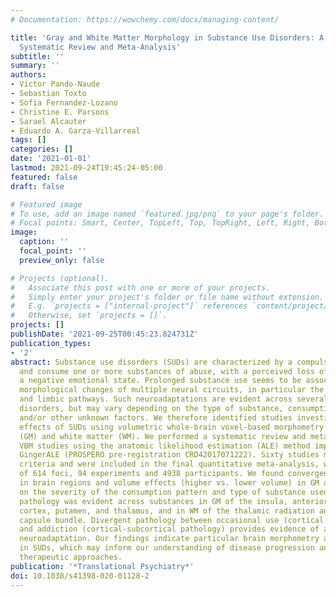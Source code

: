 ```yaml
---
# Documentation: https://wowchemy.com/docs/managing-content/

title: 'Gray and White Matter Morphology in Substance Use Disorders: A Neuroimaging
  Systematic Review and Meta-Analysis'
subtitle: ''
summary: ''
authors:
- Victor Pando-Naude
- Sebastian Toxto
- Sofia Fernandez-Lozano
- Christine E. Parsons
- Sarael Alcauter
- Eduardo A. Garza-Villarreal
tags: []
categories: []
date: '2021-01-01'
lastmod: 2021-09-24T19:45:24-05:00
featured: false
draft: false

# Featured image
# To use, add an image named `featured.jpg/png` to your page's folder.
# Focal points: Smart, Center, TopLeft, Top, TopRight, Left, Right, BottomLeft, Bottom, BottomRight.
image:
  caption: ''
  focal_point: ''
  preview_only: false

# Projects (optional).
#   Associate this post with one or more of your projects.
#   Simply enter your project's folder or file name without extension.
#   E.g. `projects = ["internal-project"]` references `content/project/deep-learning/index.md`.
#   Otherwise, set `projects = []`.
projects: []
publishDate: '2021-09-25T00:45:23.824731Z'
publication_types:
- '2'
abstract: Substance use disorders (SUDs) are characterized by a compulsion to seek
  and consume one or more substances of abuse, with a perceived loss of control and
  a negative emotional state. Prolonged substance use seems to be associated with
  morphological changes of multiple neural circuits, in particular the frontal– striatal
  and limbic pathways. Such neuroadaptations are evident across several substance
  disorders, but may vary depending on the type of substance, consumption severity
  and/or other unknown factors. We therefore identified studies investigating the
  effects of SUDs using volumetric whole-brain voxel-based morphometry (VBM) in gray
  (GM) and white matter (WM). We performed a systematic review and meta-analysis of
  VBM studies using the anatomic likelihood estimation (ALE) method implemented in
  GingerALE (PROSPERO pre-registration CRD42017071222). Sixty studies met inclusion
  criteria and were included in the final quantitative meta-analysis, with a total
  of 614 foci, 94 experiments and 4938 participants. We found convergence and divergence
  in brain regions and volume effects (higher vs. lower volume) in GM and WM depending
  on the severity of the consumption pattern and type of substance used. Convergent
  pathology was evident across substances in GM of the insula, anterior cingulate
  cortex, putamen, and thalamus, and in WM of the thalamic radiation and internal
  capsule bundle. Divergent pathology between occasional use (cortical pathology)
  and addiction (cortical-subcortical pathology) provides evidence of a possible top-down
  neuroadaptation. Our findings indicate particular brain morphometry alterations
  in SUDs, which may inform our understanding of disease progression and ultimately
  therapeutic approaches.
publication: '*Translational Psychiatry*'
doi: 10.1038/s41398-020-01128-2
---
```


